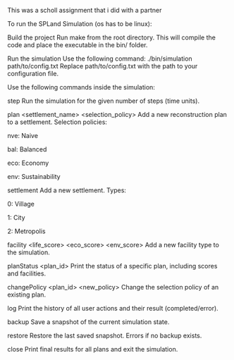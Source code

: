 This was a scholl assignment that i did with a partner

To run the SPLand Simulation (os has to be linux):

Build the project
Run make from the root directory.
This will compile the code and place the executable in the bin/ folder.

Run the simulation
Use the following command:
./bin/simulation path/to/config.txt
Replace path/to/config.txt with the path to your configuration file.

Use the following commands inside the simulation:

step <number>
Run the simulation for the given number of steps (time units).

plan <settlement_name> <selection_policy>
Add a new reconstruction plan to a settlement.
Selection policies:

nve: Naive

bal: Balanced

eco: Economy

env: Sustainability

settlement <name> <type>
Add a new settlement. Types:

0: Village

1: City

2: Metropolis

facility <name> <category> <price> <life_score> <eco_score> <env_score>
Add a new facility type to the simulation.

planStatus <plan_id>
Print the status of a specific plan, including scores and facilities.

changePolicy <plan_id> <new_policy>
Change the selection policy of an existing plan.

log
Print the history of all user actions and their result (completed/error).

backup
Save a snapshot of the current simulation state.

restore
Restore the last saved snapshot. Errors if no backup exists.

close
Print final results for all plans and exit the simulation.
